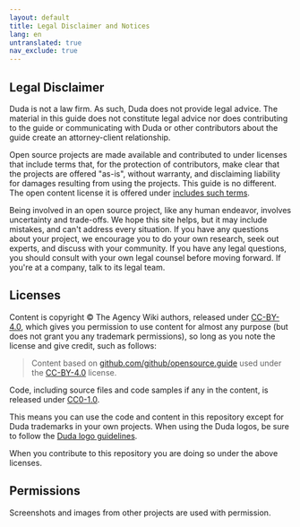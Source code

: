 ```yaml
---
layout: default
title: Legal Disclaimer and Notices
lang: en
untranslated: true
nav_exclude: true
---
```


## Legal Disclaimer

Duda is not a law firm. As such, Duda does not provide legal advice. The material in this guide does not constitute legal advice nor does contributing to the guide or communicating with Duda or other contributors about the guide create an attorney-client relationship.

Open source projects are made available and contributed to under licenses that include terms that, for the protection of contributors, make clear that the projects are offered "as-is", without warranty, and disclaiming liability for damages resulting from using the projects. This guide is no different. The open content license it is offered under [includes such terms](https://creativecommons.org/licenses/by/4.0/legalcode#s5).

Being involved in an open source project, like any human endeavor, involves uncertainty and trade-offs. We hope this site helps, but it may include mistakes, and can't address every situation. If you have any questions about your project, we encourage you to do your own research, seek out experts, and discuss with your community. If you have any legal questions, you should consult with your own legal counsel before moving forward. If you're at a company, talk to its legal team.

## Licenses

Content is copyright © The Agency Wiki authors, released under [CC-BY-4.0](https://creativecommons.org/licenses/by/4.0/), which gives you permission to use content for almost any purpose (but does not grant you any trademark permissions), so long as you note the license and give credit, such as follows:

> Content based on [github.com/github/opensource.guide](https://github.com/github/opensource.guide) used under the [CC-BY-4.0](https://creativecommons.org/licenses/by/4.0/) license.

Code, including source files and code samples if any in the content, is released under [CC0-1.0](https://creativecommons.org/publicdomain/zero/1.0/).

This means you can use the code and content in this repository except for Duda trademarks in your own projects. When using the Duda logos, be sure to follow the [Duda logo guidelines](https://duda.co).

When you contribute to this repository you are doing so under the above licenses.

## Permissions

Screenshots and images from other projects are used with permission.
